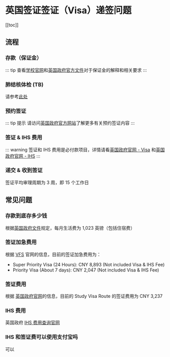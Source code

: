 # 英国签证签证（Visa）递签问题

[[toc]]


## 流程

### 存款（保证金）

::: tip
查看[学校官网](https://www.birmingham.ac.uk/International/students/visas/moneystudent.aspx)和[英国政府官方文件](https://assets.publishing.service.gov.uk/government/uploads/system/uploads/attachment_data/file/976139/student-route-casework-guidance-v3.0-ext.pdf)对于保证金的解释和相关要求
:::

### 肺结核体检 (TB)

请参考[此处](./TB/)

### 预约签证

::: tip 提示
请访问[英国政府官方网站](https://www.gov.uk/government/publications/apply-for-a-uk-visa-in-china)了解更多有关预约签证内容
:::

### 签证 & IHS 费用

::: warning
签证和 IHS 费用是必付款项目，详情请看[英国政府官网 - Visa](https://www.gov.uk/apply-to-come-to-the-uk) 和[英国政府官网 - IHS](https://www.gov.uk/healthcare-immigration-application)
:::


### 递交 & 收到签证

签证平均审理周期为 3 周，即 15 个工作日

## 常见问题

### 存款到底存多少钱

根据[英国政府文件](https://assets.publishing.service.gov.uk/government/uploads/system/uploads/attachment_data/file/976139/student-route-casework-guidance-v3.0-ext.pdf)规定，每月生活费为 1,023 英镑（包括住宿费）

### 签证加急费用

根据 [VFS](https://www.vfsglobal.co.uk/cn/en/premium-services) 官网的信息，目前的签证加急费用为：

- Super Priority Visa (24 Hours): CNY 8,893 (Not included Visa & IHS Fee)
- Priority Visa (About 7 days): CNY 2,047 (Not included Visa & IHS Fee)

### 签证费用

根据 [英国政府官网](https://visa-fees.homeoffice.gov.uk/y/china/cny/study/student/all)的信息，目前的 Study Visa Route 的签证费用为 CNY 3,237

### IHS 费用

英国政府 [IHS 费用查询官网](https://www.immigration-health-surcharge.service.gov.uk/checker/Type)

### IHS 和签证费可以使用支付宝吗

可以
